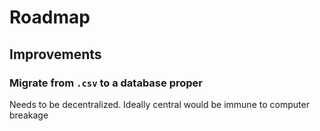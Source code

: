 # Roadmap

## Improvements

### Migrate from `.csv` to a database proper

Needs to be decentralized. Ideally central would be immune to computer breakage
